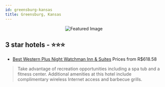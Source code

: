 ```yaml
---
id: greensburg-kansas
title: Greensburg, Kansas
---
```


<center><img src="https://i.travelapi.com/hotels/1000000/10000/5000/4905/9a856783_z.jpg" alt="Featured Image" /></center>


##  3 star hotels - ⭐️⭐️⭐️

-    [Best Western Plus Night Watchman Inn & Suites](https://us.hurb.com/hotels/greensburg/best-western-plus-night-watchman-inn-suites-JNP-JP093056?cmp=18055) Prices from R$618.58
   > Take advantage of recreation opportunities including a spa tub and a fitness center. Additional amenities at this hotel include complimentary wireless Internet access and barbecue grills.
